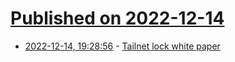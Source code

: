 # [Published on 2022-12-14](index.md)

* [2022-12-14, 19:28:56](https://lobste.rs/s/fiinse/tailnet_lock_white_paper) - [Tailnet lock white paper](https://tailscale.com/kb/1230/tailnet-lock-whitepaper/)
